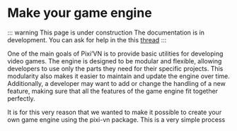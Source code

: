 # Make your game engine

::: warning This page is under construction
The documentation is in development. You can ask for help in the this [thread](https://github.com/DRincs-Productions/pixi-vn/discussions/389)
:::

One of the main goals of Pixi’VN is to provide basic utilities for developing video games. The engine is designed to be modular and flexible, allowing developers to use only the parts they need for their specific projects. This modularity also makes it easier to maintain and update the engine over time. Additionally, a developer may want to add or change the handling of a new feature, making sure that all the features of the game engine fit together perfectly.

It is for this very reason that we wanted to make it possible to create your own game engine using the pixi-vn package. This is a very simple process
